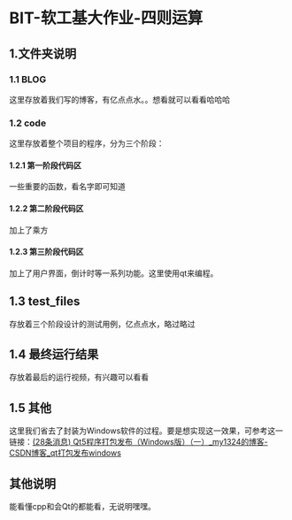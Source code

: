 # BIT-软工基大作业-四则运算

## 1.文件夹说明

### 1.1 BLOG

这里存放着我们写的博客，有亿点点水。。想看就可以看看哈哈哈

### 1.2 code

这里存放着整个项目的程序，分为三个阶段：

#### 1.2.1 第一阶段代码区

一些重要的函数，看名字即可知道

#### 1.2.2 第二阶段代码区

加上了乘方

#### 1.2.3 第三阶段代码区

加上了用户界面，倒计时等一系列功能。这里使用qt来编程。

## 1.3 test_files

存放着三个阶段设计的测试用例，亿点点水，略过略过

## 1.4 最终运行结果

存放着最后的运行视频，有兴趣可以看看

## 1.5 其他

这里我们省去了封装为Windows软件的过程。要是想实现这一效果，可参考这一链接：[(28条消息) Qt5程序打包发布（Windows版）（一）_my1324的博客-CSDN博客_qt打包发布windows](https://blog.csdn.net/my1324/article/details/103270782)

## 其他说明

能看懂cpp和会Qt的都能看，无说明嘿嘿。



